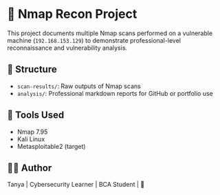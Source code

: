 # 🔎 Nmap Recon Project

This project documents multiple Nmap scans performed on a vulnerable machine (`192.168.153.129`) to demonstrate professional-level reconnaissance and vulnerability analysis.

## 📁 Structure

- `scan-results/`: Raw outputs of Nmap scans
- `analysis/`: Professional markdown reports for GitHub or portfolio use

## 🔧 Tools Used

- Nmap 7.95
- Kali Linux
- Metasploitable2 (target)

## 👩‍💻 Author

Tanya | Cybersecurity Learner | BCA Student | 🔐

